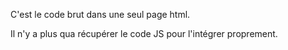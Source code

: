 C'est le code brut dans une seul page html.

Il n'y a plus qua récupérer le code JS pour l'intégrer proprement.
